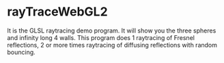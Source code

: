 # rayTraceWebGL2
It is the GLSL raytracing demo program. It will show you the three spheres and infinity long 4 walls. This program does 1 raytracing of Fresnel reflections, 2 or more times raytracing of diffusing reflections with random bouncing.
